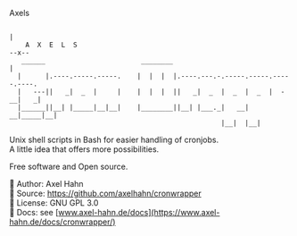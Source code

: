 Axels

```text
                                                                           | 
    A  X  E  L  S                                                        --x--
   ______                        ________                                  |
  |      |.----.-----.-----.    |  |  |  |.----.---.-.-----.-----.-----.----.
  |   ---||   _|  _  |     |    |  |  |  ||   _|  _  |  _  |  _  |  -__|   _|
  |______||__| |_____|__|__|    |________||__| |___._|   __|   __|_____|__|  
                                                     |__|  |__|
```

Unix shell scripts in Bash for easier handling of cronjobs.\
A little idea that offers more possibilities.

Free software and Open source.

👤 Author: Axel Hahn \
📄 Source: <https://github.com/axelhahn/cronwrapper> \
📜 License: GNU GPL 3.0 \
📗 Docs: see [www.axel-hahn.de/docs](https://www.axel-hahn.de/docs/cronwrapper/)
